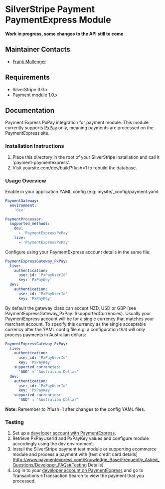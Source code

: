 # SilverStripe Payment PaymentExpress Module

**Work in progress, some changes to the API still to come**

## Maintainer Contacts
*  [Frank Mullenger](https://github.com/frankmullenger)

## Requirements
* SilverStripe 3.0.x
* Payment module 1.0.x

## Documentation
Payment Express PxPay integration for payment module. This module currently supports [PxPay](http://www.paymentexpress.com/Technical_Resources/Ecommerce_Hosted/PxPay.aspx) only, meaning payments are processed on the PaymentExpress site.

### Installation Instructions
1. Place this directory in the root of your SilverStripe installation and call it 'payment-paymentexpress'.
2. Visit yoursite.com/dev/build?flush=1 to rebuild the database.

### Usage Overview
Enable in your application YAML config (e.g: mysite/_config/payment.yaml:

```yaml
PaymentGateway:
  environment:
    'dev'

PaymentProcessor:
  supported_methods:
    dev:
      - 'PaymentExpressPxPay'
    live:
      - 'PaymentExpressPxPay'
```
Configure using your PaymentExpress account details in the same file:

```yaml
PaymentExpressGateway_PxPay:
  live:
    authentication:
      user_id: 'PxPayUserId'
      key: 'PxPayKey'
  dev:
    authentication:
      user_id: 'PxPayUserId'
      key: 'PxPayKey'
```

By default the gateway class can accept NZD, USD or GBP (see PaymentExpressGateway_PxPay::$supportedCurrencies). Usually your PaymentExpress account will be for a single currency that matches your merchant account. To specify this currency as the single acceptable currency alter the YAML config file e.g: a configuration that will only process payments in Australian dollars:

```yaml
PaymentExpressGateway_PxPay:
  live:
    authentication:
      user_id: 'PxPayUserId'
      key: 'PxPayKey'
    supported_currencies:
      'AUD' : 'Australian Dollar'
  dev:
    authentication:
      user_id: 'PxPayUserId'
      key: 'PxPayKey'
    supported_currencies:
      'AUD' : 'Australian Dollar'
```

**Note:** Remember to ?flush=1 after changes to the config YAML files.

### Testing

1. Set up a [developer account with PaymentExpress](http://www.paymentexpress.com/Knowledge_Base/Getting_Set_Up_Guides/3D_Secure).
2. Retrieve PxPayUserId and PxPayKey values and configure module accordingly using the dev environment.
3. Install the SilverStripe payment test module or supporting ecommerce module and process a payment with [test credit card details](http://www.paymentexpress.com/Knowledge_Base/Frequently_Asked_Questions/Developer_FAQs#Testing Details).
4. Log in to your [developer account on PaymentExpress](https://www.paymentexpress.com/pxmi/logon) and go to Transactions->Transaction Search to view the payment that you processed.


